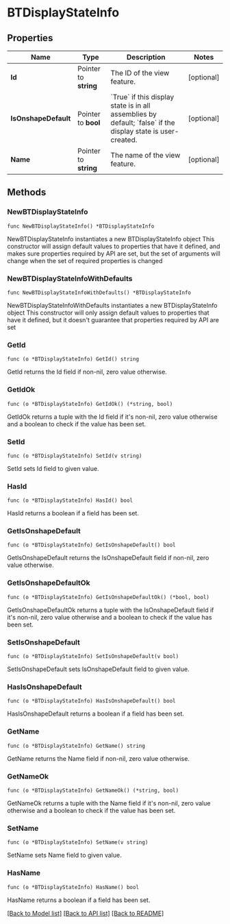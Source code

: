 # BTDisplayStateInfo

## Properties

Name | Type | Description | Notes
------------ | ------------- | ------------- | -------------
**Id** | Pointer to **string** | The ID of the view feature. | [optional] 
**IsOnshapeDefault** | Pointer to **bool** | &#x60;True&#x60; if this display state is in all assemblies by default; &#x60;false&#x60; if the display state is user-created. | [optional] 
**Name** | Pointer to **string** | The name of the view feature. | [optional] 

## Methods

### NewBTDisplayStateInfo

`func NewBTDisplayStateInfo() *BTDisplayStateInfo`

NewBTDisplayStateInfo instantiates a new BTDisplayStateInfo object
This constructor will assign default values to properties that have it defined,
and makes sure properties required by API are set, but the set of arguments
will change when the set of required properties is changed

### NewBTDisplayStateInfoWithDefaults

`func NewBTDisplayStateInfoWithDefaults() *BTDisplayStateInfo`

NewBTDisplayStateInfoWithDefaults instantiates a new BTDisplayStateInfo object
This constructor will only assign default values to properties that have it defined,
but it doesn't guarantee that properties required by API are set

### GetId

`func (o *BTDisplayStateInfo) GetId() string`

GetId returns the Id field if non-nil, zero value otherwise.

### GetIdOk

`func (o *BTDisplayStateInfo) GetIdOk() (*string, bool)`

GetIdOk returns a tuple with the Id field if it's non-nil, zero value otherwise
and a boolean to check if the value has been set.

### SetId

`func (o *BTDisplayStateInfo) SetId(v string)`

SetId sets Id field to given value.

### HasId

`func (o *BTDisplayStateInfo) HasId() bool`

HasId returns a boolean if a field has been set.

### GetIsOnshapeDefault

`func (o *BTDisplayStateInfo) GetIsOnshapeDefault() bool`

GetIsOnshapeDefault returns the IsOnshapeDefault field if non-nil, zero value otherwise.

### GetIsOnshapeDefaultOk

`func (o *BTDisplayStateInfo) GetIsOnshapeDefaultOk() (*bool, bool)`

GetIsOnshapeDefaultOk returns a tuple with the IsOnshapeDefault field if it's non-nil, zero value otherwise
and a boolean to check if the value has been set.

### SetIsOnshapeDefault

`func (o *BTDisplayStateInfo) SetIsOnshapeDefault(v bool)`

SetIsOnshapeDefault sets IsOnshapeDefault field to given value.

### HasIsOnshapeDefault

`func (o *BTDisplayStateInfo) HasIsOnshapeDefault() bool`

HasIsOnshapeDefault returns a boolean if a field has been set.

### GetName

`func (o *BTDisplayStateInfo) GetName() string`

GetName returns the Name field if non-nil, zero value otherwise.

### GetNameOk

`func (o *BTDisplayStateInfo) GetNameOk() (*string, bool)`

GetNameOk returns a tuple with the Name field if it's non-nil, zero value otherwise
and a boolean to check if the value has been set.

### SetName

`func (o *BTDisplayStateInfo) SetName(v string)`

SetName sets Name field to given value.

### HasName

`func (o *BTDisplayStateInfo) HasName() bool`

HasName returns a boolean if a field has been set.


[[Back to Model list]](../README.md#documentation-for-models) [[Back to API list]](../README.md#documentation-for-api-endpoints) [[Back to README]](../README.md)


